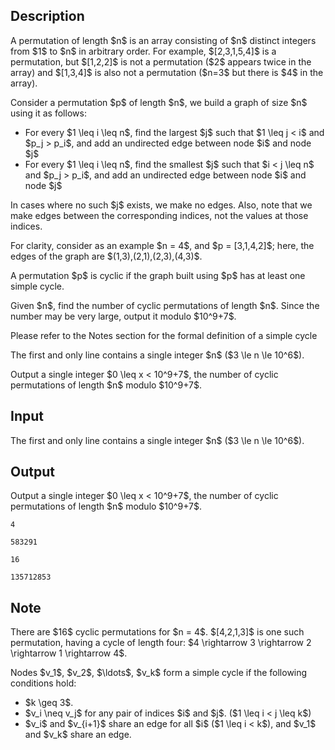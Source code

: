 ## Description

<div><p>A permutation of length $n$ is an array consisting of $n$ distinct integers from $1$ to $n$ in arbitrary order. For example, $[2,3,1,5,4]$ is a permutation, but $[1,2,2]$ is not a permutation ($2$ appears twice in the array) and $[1,3,4]$ is also not a permutation ($n=3$ but there is $4$ in the array).</p><p>Consider a permutation $p$ of length $n$, we build a graph of size $n$ using it as follows: </p><ul> <li> For every $1 \leq i \leq n$, find the <span class="tex-font-style-bf">largest</span> $j$ such that $1 \leq j &lt; i$ and $p_j &gt; p_i$, and add an undirected edge between node $i$ and node $j$ </li><li> For every $1 \leq i \leq n$, find the <span class="tex-font-style-bf">smallest</span> $j$ such that $i &lt; j \leq n$ and $p_j &gt; p_i$, and add an undirected edge between node $i$ and node $j$ </li></ul><p>In cases where no such $j$ exists, we make no edges. Also, note that we make edges between the corresponding indices, not the values at those indices.</p><p>For clarity, consider as an example $n = 4$, and $p = [3,1,4,2]$; here, the edges of the graph are $(1,3),(2,1),(2,3),(4,3)$.</p><p>A permutation $p$ is <span class="tex-font-style-bf">cyclic</span> if the graph built using $p$ has at least one simple cycle. </p><p>Given $n$, find the number of cyclic permutations of length $n$. Since the number may be very large, output it modulo $10^9+7$.</p><p>Please refer to the Notes section for the formal definition of a simple cycle</p></div><div class="input-specification"><p>The first and only line contains a single integer $n$ ($3 \le n \le 10^6$).</p></div><div class="output-specification"><p>Output a single integer $0 \leq x &lt; 10^9+7$, the number of cyclic permutations of length $n$ modulo $10^9+7$.</p></div>

## Input

<p>The first and only line contains a single integer $n$ ($3 \le n \le 10^6$).</p>

## Output

<p>Output a single integer $0 \leq x &lt; 10^9+7$, the number of cyclic permutations of length $n$ modulo $10^9+7$.</p>





```input1
4
```




```input2
583291
```




```output1
16
```




```output2
135712853
```



## Note

<p>There are $16$ cyclic permutations for $n = 4$. $[4,2,1,3]$ is one such permutation, having a cycle of length four: $4 \rightarrow 3 \rightarrow 2 \rightarrow 1 \rightarrow 4$.</p><p>Nodes $v_1$, $v_2$, $\ldots$, $v_k$ form a simple cycle if the following conditions hold: </p><ul> <li> $k \geq 3$. </li><li> $v_i \neq v_j$ for any pair of indices $i$ and $j$. ($1 \leq i &lt; j \leq k$) </li><li> $v_i$ and $v_{i+1}$ share an edge for all $i$ ($1 \leq i &lt; k$), and $v_1$ and $v_k$ share an edge. </li></ul>
